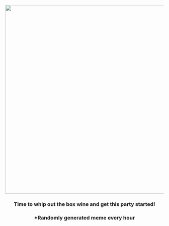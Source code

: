 <p align="center">
        <img src="https://i.redd.it/po3a7fe9hpg91.gif" width="600" height="600">
        </p>
        <h3 align="center">Time to whip out the box wine and get this party started!</h3>
        <h3 align="center">*Randomly generated meme every hour</h3>
    